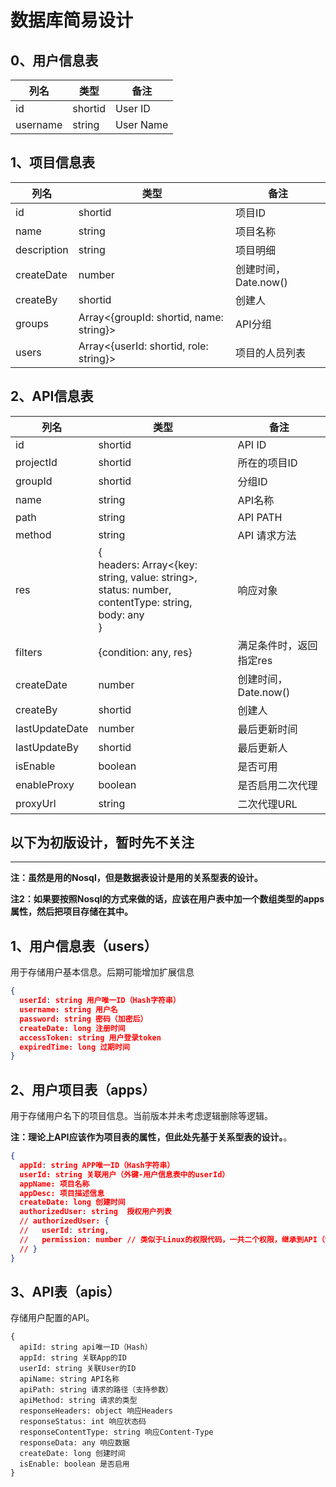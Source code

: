 # 数据库简易设计

## 0、用户信息表

| 列名 | 类型 | 备注 |
| --- | --- | --- |
| id | shortid | User ID |
| username | string | User Name |

## 1、项目信息表

| 列名 | 类型 | 备注 |
| --- | --- | --- |
| id | shortid | 项目ID |
| name | string | 项目名称 |
| description | string | 项目明细 |
| createDate | number | 创建时间，Date.now() |
| createBy | shortid | 创建人 |
| groups | Array<{groupId: shortid, name: string}> | API分组 |
| users | Array<{userId: shortid, role: string}> | 项目的人员列表 |


## 2、API信息表

| 列名 | 类型 | 备注 |
| --- | --- | --- |
| id | shortid | API ID |
| projectId | shortid | 所在的项目ID |
| groupId | shortid | 分组ID |
| name | string | API名称 |
| path | string | API PATH |
| method | string | API 请求方法 |
| res | {<br>headers: Array<{key: string, value: string>,<br>status: number, <br>contentType: string, <br>body: any<br>}  | 响应对象 |
| filters | {condition: any, res} | 满足条件时，返回指定res |
| createDate | number | 创建时间，Date.now() |
| createBy | shortid | 创建人 |
| lastUpdateDate | number | 最后更新时间 |
| lastUpdateBy | shortid | 最后更新人 |
| isEnable | boolean | 是否可用 |
| enableProxy | boolean | 是否启用二次代理 |
| proxyUrl | string | 二次代理URL |

**以下为初版设计，暂时先不关注**
---
---

**注：虽然是用的Nosql，但是数据表设计是用的关系型表的设计。**

**注2：如果要按照Nosql的方式来做的话，应该在用户表中加一个数组类型的apps属性，然后把项目存储在其中。**

## 1、用户信息表（users）

用于存储用户基本信息。后期可能增加扩展信息

```json
{
  userId: string 用户唯一ID（Hash字符串）
  username: string 用户名
  password: string 密码（加密后）
  createDate: long 注册时间
  accessToken: string 用户登录token
  expiredTime: long 过期时间
}
```

## 2、用户项目表（apps）

用于存储用户名下的项目信息。当前版本并未考虑逻辑删除等逻辑。

**注：理论上API应该作为项目表的属性，但此处先基于关系型表的设计。**。

```json
{
  appId: string APP唯一ID（Hash字符串）
  userId: string 关联用户（外键-用户信息表中的userId）
  appName: 项目名称
  appDesc: 项目描述信息
  createDate: long 创建时间
  authorizedUser: string  授权用户列表
  // authorizedUser: {
  //   userId: string,
  //   permission: number // 类似于Linux的权限代码，一共二个权限，继承到API（管理， 查看），如果都有，则11。
  // }
}
```

## 3、API表（apis）

存储用户配置的API。

```
{
  apiId: string api唯一ID（Hash）
  appId: string 关联App的ID
  userId: string 关联User的ID
  apiName: string API名称
  apiPath: string 请求的路径（支持参数）
  apiMethod: string 请求的类型
  responseHeaders: object 响应Headers
  responseStatus: int 响应状态码
  responseContentType: string 响应Content-Type
  responseData: any 响应数据
  createDate: long 创建时间
  isEnable: boolean 是否启用
}
```
